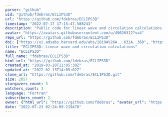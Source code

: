 ```yaml
---
parser: "github"
uid: "github/fdebras/ECLIPS3D"
url: "https://github.com/fdebras/ECLIPS3D"
timestamp: "2022-07-17 17:15:47.588243"
description: "Public code for linear wave and circulation calculations, developed originally for planetary atmospheres."
avatar: "https://avatars.githubusercontent.com/u/49026312?v=4"
repo_url: "https://github.com/fdebras/ECLIPS3D"
doi: ["https://ui.adsabs.harvard.edu/abs/2019A%26A...631A..36D", "https://ui.adsabs.harvard.edu/abs/2019ascl.soft10008D/abstract"]
title: "ECLIPS3D: Linear wave and circulation calculations"
name: "ECLIPS3D"
full_name: "fdebras/ECLIPS3D"
html_url: "https://github.com/fdebras/ECLIPS3D"
created_at: "2019-03-28T11:05:38Z"
updated_at: "2022-02-13T14:05:02Z"
clone_url: "https://github.com/fdebras/ECLIPS3D.git"
size: 2057
stargazers_count: 3
watchers_count: 3
language: "Fortran"
subscribers_count: 2
owner: {"html_url": "https://github.com/fdebras", "avatar_url": "https://avatars.githubusercontent.com/u/49026312?v=4", "login": "fdebras", "type": "User"}
date: "2022-07-23 02:24:09.219478"
---
```

